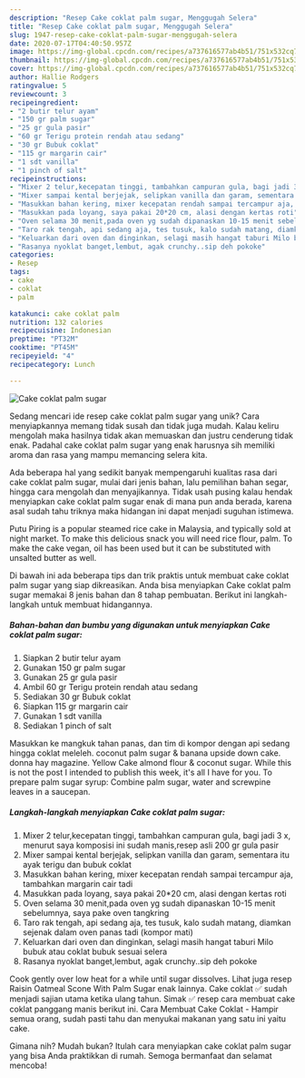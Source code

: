```yaml
---
description: "Resep Cake coklat palm sugar, Menggugah Selera"
title: "Resep Cake coklat palm sugar, Menggugah Selera"
slug: 1947-resep-cake-coklat-palm-sugar-menggugah-selera
date: 2020-07-17T04:40:50.957Z
image: https://img-global.cpcdn.com/recipes/a737616577ab4b51/751x532cq70/cake-coklat-palm-sugar-foto-resep-utama.jpg
thumbnail: https://img-global.cpcdn.com/recipes/a737616577ab4b51/751x532cq70/cake-coklat-palm-sugar-foto-resep-utama.jpg
cover: https://img-global.cpcdn.com/recipes/a737616577ab4b51/751x532cq70/cake-coklat-palm-sugar-foto-resep-utama.jpg
author: Hallie Rodgers
ratingvalue: 5
reviewcount: 3
recipeingredient:
- "2 butir telur ayam"
- "150 gr palm sugar"
- "25 gr gula pasir"
- "60 gr Terigu protein rendah atau sedang"
- "30 gr Bubuk coklat"
- "115 gr margarin cair"
- "1 sdt vanilla"
- "1 pinch of salt"
recipeinstructions:
- "Mixer 2 telur,kecepatan tinggi, tambahkan campuran gula, bagi jadi 3 x, menurut saya komposisi ini sudah manis,resep asli 200 gr gula pasir"
- "Mixer sampai kental berjejak, selipkan vanilla dan garam, sementara itu ayak terigu dan bubuk coklat"
- "Masukkan bahan kering, mixer kecepatan rendah sampai tercampur aja, tambahkan margarin cair tadi"
- "Masukkan pada loyang, saya pakai 20*20 cm, alasi dengan kertas roti"
- "Oven selama 30 menit,pada oven yg sudah dipanaskan 10-15 menit sebelumnya, saya pake oven tangkring"
- "Taro rak tengah, api sedang aja, tes tusuk, kalo sudah matang, diamkan sejenak dalam oven panas tadi (kompor mati)"
- "Keluarkan dari oven dan dinginkan, selagi masih hangat taburi Milo bubuk atau coklat bubuk sesuai selera"
- "Rasanya nyoklat banget,lembut, agak crunchy..sip deh pokoke"
categories:
- Resep
tags:
- cake
- coklat
- palm

katakunci: cake coklat palm 
nutrition: 132 calories
recipecuisine: Indonesian
preptime: "PT32M"
cooktime: "PT45M"
recipeyield: "4"
recipecategory: Lunch

---
```



![Cake coklat palm sugar](https://img-global.cpcdn.com/recipes/a737616577ab4b51/751x532cq70/cake-coklat-palm-sugar-foto-resep-utama.jpg)

Sedang mencari ide resep cake coklat palm sugar yang unik? Cara menyiapkannya memang tidak susah dan tidak juga mudah. Kalau keliru mengolah maka hasilnya tidak akan memuaskan dan justru cenderung tidak enak. Padahal cake coklat palm sugar yang enak harusnya sih memiliki aroma dan rasa yang mampu memancing selera kita.

Ada beberapa hal yang sedikit banyak mempengaruhi kualitas rasa dari cake coklat palm sugar, mulai dari jenis bahan, lalu pemilihan bahan segar, hingga cara mengolah dan menyajikannya. Tidak usah pusing kalau hendak menyiapkan cake coklat palm sugar enak di mana pun anda berada, karena asal sudah tahu triknya maka hidangan ini dapat menjadi suguhan istimewa.

Putu Piring is a popular steamed rice cake in Malaysia, and typically sold at night market. To make this delicious snack you will need rice flour, palm. To make the cake vegan, oil has been used but it can be substituted with unsalted butter as well.


Di bawah ini ada beberapa tips dan trik praktis untuk membuat cake coklat palm sugar yang siap dikreasikan. Anda bisa menyiapkan Cake coklat palm sugar memakai 8 jenis bahan dan 8 tahap pembuatan. Berikut ini langkah-langkah untuk membuat hidangannya.

<!--inarticleads1-->

##### Bahan-bahan dan bumbu yang digunakan untuk menyiapkan Cake coklat palm sugar:

1. Siapkan 2 butir telur ayam
1. Gunakan 150 gr palm sugar
1. Gunakan 25 gr gula pasir
1. Ambil 60 gr Terigu protein rendah atau sedang
1. Sediakan 30 gr Bubuk coklat
1. Siapkan 115 gr margarin cair
1. Gunakan 1 sdt vanilla
1. Sediakan 1 pinch of salt


Masukkan ke mangkuk tahan panas, dan tim di kompor dengan api sedang hingga coklat meleleh. coconut palm sugar &amp; banana upside down cake. donna hay magazine. Yellow Cake almond flour &amp; coconut sugar. While this is not the post I intended to publish this week, it&#39;s all I have for you. To prepare palm sugar syrup: Combine palm sugar, water and screwpine leaves in a saucepan. 

<!--inarticleads2-->

##### Langkah-langkah menyiapkan Cake coklat palm sugar:

1. Mixer 2 telur,kecepatan tinggi, tambahkan campuran gula, bagi jadi 3 x, menurut saya komposisi ini sudah manis,resep asli 200 gr gula pasir
1. Mixer sampai kental berjejak, selipkan vanilla dan garam, sementara itu ayak terigu dan bubuk coklat
1. Masukkan bahan kering, mixer kecepatan rendah sampai tercampur aja, tambahkan margarin cair tadi
1. Masukkan pada loyang, saya pakai 20*20 cm, alasi dengan kertas roti
1. Oven selama 30 menit,pada oven yg sudah dipanaskan 10-15 menit sebelumnya, saya pake oven tangkring
1. Taro rak tengah, api sedang aja, tes tusuk, kalo sudah matang, diamkan sejenak dalam oven panas tadi (kompor mati)
1. Keluarkan dari oven dan dinginkan, selagi masih hangat taburi Milo bubuk atau coklat bubuk sesuai selera
1. Rasanya nyoklat banget,lembut, agak crunchy..sip deh pokoke


Cook gently over low heat for a while until sugar dissolves. Lihat juga resep Raisin Oatmeal Scone With Palm Sugar enak lainnya. Cake coklat ✅ sudah menjadi sajian utama ketika ulang tahun. Simak ✅ resep cara membuat cake coklat panggang manis berikut ini. Cara Membuat Cake Coklat - Hampir semua orang, sudah pasti tahu dan menyukai makanan yang satu ini yaitu cake. 

Gimana nih? Mudah bukan? Itulah cara menyiapkan cake coklat palm sugar yang bisa Anda praktikkan di rumah. Semoga bermanfaat dan selamat mencoba!
